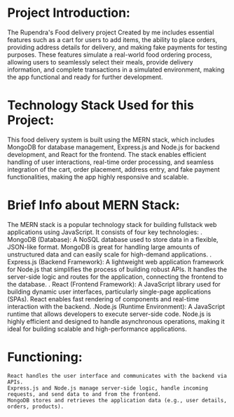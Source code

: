 # Project Introduction:
  The Rupendra's Food delivery project Created by me includes essential features such as a cart for users to add items, 
  the ability to place orders, providing address details for delivery, and making fake payments for testing purposes. 
  These features simulate a real-world food ordering process, allowing users to seamlessly select their meals, 
  provide delivery information, and complete transactions in a simulated environment, making the app functional and ready for further development.

# Technology Stack Used for this Project:
  This food delivery system is built using the MERN stack, which includes MongoDB for database management, 
  Express.js and Node.js for backend development, and React for the frontend. The stack enables efficient handling of user interactions, 
  real-time order processing, and seamless integration of the cart, order placement, address entry, and fake payment functionalities, making the app highly responsive and scalable.
  
# Brief Info about MERN Stack:
  The MERN stack is a popular technology stack for building fullstack web applications using JavaScript. It consists of four key technologies:
      . MongoDB (Database): 
            A NoSQL database used to store data in a flexible, JSON-like format. 
            MongoDB is great for handling large amounts of unstructured data and can easily scale for high-demand applications.
      . Express.js (Backend Framework): 
            A lightweight web application framework for Node.js that simplifies the process of building robust APIs. 
            It handles the server-side logic and routes for the application, connecting the frontend to the database.
      . React (Frontend Framework): 
            A JavaScript library used for building dynamic user interfaces, particularly single-page applications (SPAs). 
            React enables fast rendering of components and real-time interaction with the backend.
      .Node.js (Runtime Environment): A JavaScript runtime that allows developers to execute server-side code. 
            Node.js is highly efficient and designed to handle asynchronous operations, making it ideal for building scalable and high-performance applications.

# Functioning:
    React handles the user interface and communicates with the backend via APIs.
    Express.js and Node.js manage server-side logic, handle incoming requests, and send data to and from the frontend.
    MongoDB stores and retrieves the application data (e.g., user details, orders, products).
